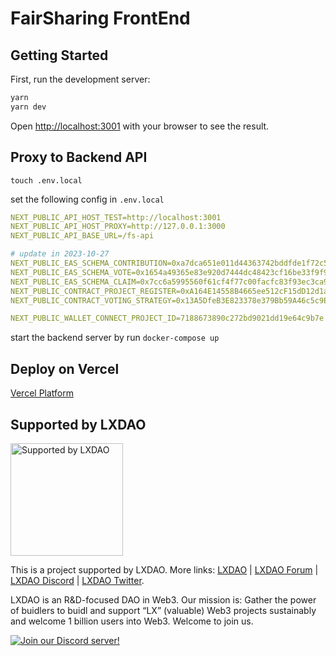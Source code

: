 # FairSharing FrontEnd

## Getting Started

First, run the development server:

```bash
yarn
yarn dev
```

Open [http://localhost:3001](http://localhost:3001) with your browser to see the result.


## Proxy to Backend API
```shell
touch .env.local
```
set the following config in `.env.local`
```yaml
NEXT_PUBLIC_API_HOST_TEST=http://localhost:3001
NEXT_PUBLIC_API_HOST_PROXY=http://127.0.0.1:3000
NEXT_PUBLIC_API_BASE_URL=/fs-api

# update in 2023-10-27
NEXT_PUBLIC_EAS_SCHEMA_CONTRIBUTION=0xa7dca651e011d44363742bddfde1f72c5cec536858589b89778efc5bcdff868b
NEXT_PUBLIC_EAS_SCHEMA_VOTE=0x1654a49365e83e920d7444dc48423cf16be33f9f902dca8500d00766cb9b8fd2
NEXT_PUBLIC_EAS_SCHEMA_CLAIM=0x7cc6a5995560f61cf4f77c00facfc83f93ec3ca95aad9a57e80504efb92a438a
NEXT_PUBLIC_CONTRACT_PROJECT_REGISTER=0xA164E14558B4665ee512cF15dD12d1a7A8492830
NEXT_PUBLIC_CONTRACT_VOTING_STRATEGY=0x13A5DfeB3E823378e379Bb59A46c5c9E19a3Fc37

NEXT_PUBLIC_WALLET_CONNECT_PROJECT_ID=7188673890c272bd9021dd19e64c9b7e
```

start the backend server by run `docker-compose up`


## Deploy on Vercel

 [Vercel Platform](https://vercel.com/new?utm_medium=default-template&filter=next.js&utm_source=create-next-app&utm_campaign=create-next-app-readme) 


## Supported by LXDAO

<a target="_blank" href="https://lxdao.io/"><img alt="Supported by LXDAO" src="https://bafkreib7wsfivsbtinvx7yfou2b556ab32pojbjutkxfhh7v3y45qkevui.ipfs.nftstorage.link/" width="180" /></a>

This is a project supported by LXDAO. More links: [LXDAO](https://lxdao.io/) | [LXDAO Forum](https://forum.lxdao.io/) | [LXDAO Discord](https://discord.lxdao.io) | [LXDAO Twitter](https://twitter.com/LXDAO_Official).

LXDAO is an R&D-focused DAO in Web3. Our mission is: Gather the power of buidlers to buidl and support “LX” (valuable) Web3 projects sustainably and welcome 1 billion users into Web3. Welcome to join us.

[![Join our Discord server!](https://invidget.switchblade.xyz/HtcDdPgJ7D)](http://discord.gg/HtcDdPgJ7D)
